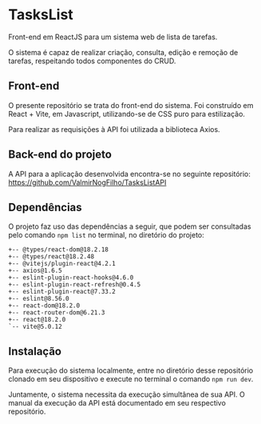 # TasksList

Front-end em ReactJS para um sistema web de lista de tarefas.

O sistema é capaz de realizar criação, consulta, edição e remoção de tarefas, respeitando todos componentes do CRUD. 

## Front-end

O presente repositório se trata do front-end do sistema. Foi construído em React + Vite, em Javascript, utilizando-se de CSS puro para estilização.

Para realizar as requisições à API foi utilizada a biblioteca Axios.

## Back-end do projeto

A API para a aplicação desenvolvida encontra-se no seguinte repositório: https://github.com/ValmirNogFilho/TasksListAPI

## Dependências

O projeto faz uso das dependências a seguir, que podem ser consultadas pelo comando `npm list` no terminal, no diretório do projeto:

```
+-- @types/react-dom@18.2.18
+-- @types/react@18.2.48
+-- @vitejs/plugin-react@4.2.1
+-- axios@1.6.5
+-- eslint-plugin-react-hooks@4.6.0
+-- eslint-plugin-react-refresh@0.4.5
+-- eslint-plugin-react@7.33.2
+-- eslint@8.56.0
+-- react-dom@18.2.0
+-- react-router-dom@6.21.3
+-- react@18.2.0
`-- vite@5.0.12
```

## Instalação

Para execução do sistema localmente, entre no diretório desse repositório clonado em seu dispositivo e execute no terminal o comando `npm run dev`.

Juntamente, o sistema necessita da execução simultânea de sua API. O manual da execução da API está documentado em seu respectivo repositório.
